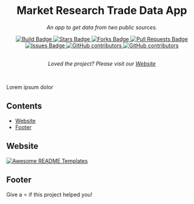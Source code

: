<h1 align="center">Market Research Trade Data App</h1>
<p align="center"><i>An app to get data from two public sources.</i></p>
<div align="center">
    <a href="">
        <img src="https://api.netlify.com/api/v1/badges/95cf5899-0b2a-48f2-9022-e194d7d8fb25/deploy-status" alt="Build Badge"/>
    </a>
    <a href="">
        <img src="https://img.shields.io/github/stars/daspeks/market-app" alt="Stars Badge"/>
    </a>
    <a href="">
        <img src="https://img.shields.io/github/forks/daspeks/market-app" alt="Forks Badge"/>
    </a>
    <a href="">
        <img src="https://img.shields.io/github/issues-pr/daspeks/market-app" alt="Pull Requests Badge"/>
    </a>
    <a href="">
        <img src="https://img.shields.io/github/issues/daspeks/market-app" alt="Issues Badge"/>
    </a>
    <a href="">
        <img alt="GitHub contributors" src="https://img.shields.io/github/contributors/daspeks/market-app?color=2b9348">
    </a>
    <a href="">
        <img alt="GitHub contributors" src="https://img.shields.io/github/last-commit/daspeks/market-app">
    </a>
</div>

<br>

<p align="center">
  <i>Loved the project? Please visit our <a href="https://ntr-mr-trade-data.netlify.app/">Website</a></i>
</p>
<br>

Lorem ipsum dolor

## Contents
  - [Website](#website)
  - [Footer](#footer)

## Website
<a href="https://ntr-mr-trade-data.netlify.app/">
  <img src="" alt="Awesome README Templates" />
</a>

## Footer
Give a ⭐️ if this project helped you!